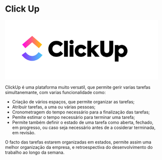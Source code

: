 # Click Up

![](<../../.gitbook/assets/clickup (1).png>)

ClickUp é uma plataforma muito versatil, que permite gerir varias tarefas simultanemante, com varias funcionalidade como:

* Criação de vários espaços, que permite organizar as tarefas;&#x20;
* Atribuir tarefas, a uma ou várias pessoas;&#x20;
* Cronometragem do tempo necessário para a finalização das tarefas;&#x20;
* Pemite estimar o tempo necessário para terminar uma tarefa;
* Permite também definir o estado de uma tarefa como aberta, fechado, em progresso, ou caso seja necessário antes de a cosiderar terminada, em revisāo.

O facto das tarefas estarem organizadas em estados, permite assim uma melhor organizaçāo da empresa, e retroespectiva do desenvolvimento do trabalho ao longo da semana.



